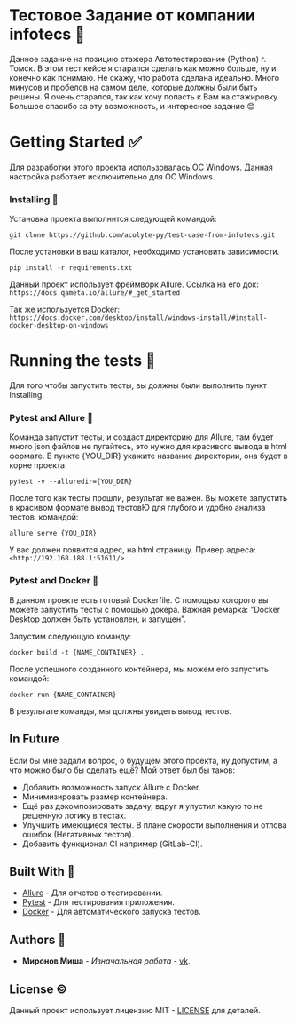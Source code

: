 # Тестовое Задание от компании infotecs 📄
Данное задание на позицию стажера Автотестирование (Python) г. Томск.
В этом тест кейсе я старался сделать как можно больше, ну и конечно как понимаю. Не скажу, что работа
сделана идеально. Много минусов и пробелов на самом деле, которые должны были быть решены.
Я очень старался, так как хочу попасть к Вам на стажировку. Большое спасибо за эту возможность, и интересное задание 😊

# Getting Started ✅
Для разработки этого проекта использовалась ОС Windows. Данная настройка работает исключительно для ОС Windows.

### Installing 🔨
Установка проекта выполнится следующей командой:
```
git clone https://github.com/acolyte-py/test-case-from-infotecs.git
```
После установки в ваш каталог, необходимо установить зависимости.
```
pip install -r requirements.txt
```
Данный проект использует фреймворк Allure. Ссылка на его док:
``
https://docs.qameta.io/allure/#_get_started
``

Так же используется Docker:
``
https://docs.docker.com/desktop/install/windows-install/#install-docker-desktop-on-windows
``

# Running the tests 🐾
Для того чтобы запустить тесты, вы должны были выполнить пункт Installing.

### Pytest and Allure 🔴
Команда запустит тесты, и создаст директорию для Allure, там будет много json файлов не пугайтесь, это нужно
для красивого вывода в html формате. В пункте {YOU_DIR} укажите название директории, она будет в корне проекта.
```
pytest -v --alluredir={YOU_DIR}
```
После того как тесты прошли, результат не важен. Вы можете запустить в красивом формате вывод тестовЮ для глубого и удобно анализа тестов, командой:
```
allure serve {YOU_DIR}
```
У вас должен появится адрес, на html страницу. Привер адреса:
``
<http://192.168.188.1:51611/>
``

### Pytest and Docker 🔵
В данном проекте есть готовый Dockerfile. С помощью которого вы можете запустить тесты
с помощью докера. Важная ремарка: "Docker Desktop должен быть установлен, и запущен".

Запустим следующую команду:
```
docker build -t {NAME_CONTAINER} .
```

После успешного созданного контейнера, мы можем его запустить командой:
```
docker run {NAME_CONTAINER}
```

В результате команды, мы должны увидеть вывод тестов.

## In Future
Если бы мне задали вопрос, о будущем этого проекта, ну допустим, а что можно было бы сделать ещё?
Мой ответ был бы таков:
* Добавить возможность запуск Allure с Docker.
* Минимизировать размер контейнера.
* Ещё раз дэкомпозировать задачу, вдруг я упустил какую то не решенную логику в тестах.
* Улучшить имеющиеся тесты. В плане скорости выполнения и отлова ошибок (Негативных тестов).
* Добавить функционал CI например (GitLab-CI).

## Built With 🔧
* [Allure](https://docs.qameta.io/allure/) - Для отчетов о тестировании.
* [Pytest](https://docs.pytest.org/en/7.1.x/) - Для тестирования приложения.
* [Docker](https://docs.docker.com/) - Для автоматического запуска тестов.

## Authors 🗿

* **Миронов Миша** - *Изначальная работа* - [vk](https://vk.com/spikedt).

## License ©

Данный проект использует лицензию MIT - [LICENSE](LICENSE) для деталей.